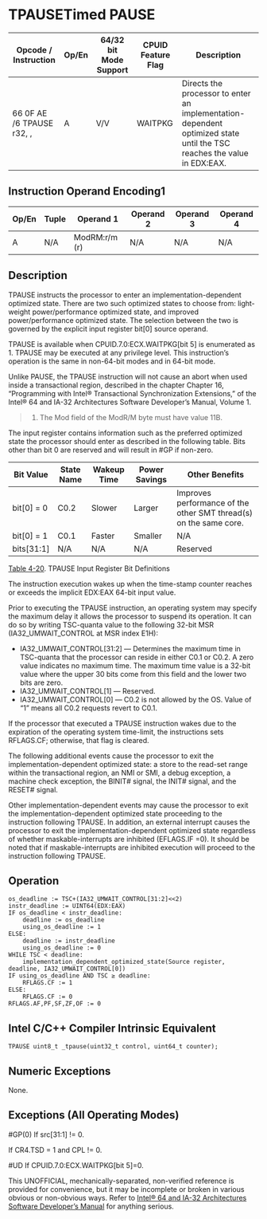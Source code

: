 # TPAUSE**Timed PAUSE**

| Opcode / Instruction                 | Op/En | 64/32 bit Mode Support | CPUID Feature Flag | Description                                                                                                            |
| ------------------------------------ | ----- | ---------------------- | ------------------ | ---------------------------------------------------------------------------------------------------------------------- |
| 66 0F AE /6 TPAUSE r32, <edx>, <eax> | A     | V/V                    | WAITPKG            | Directs the processor to enter an implementation-dependent optimized state until the TSC reaches the value in EDX:EAX. |

## Instruction Operand Encoding1

| Op/En | Tuple | Operand 1     | Operand 2 | Operand 3 | Operand 4 |
| ----- | ----- | ------------- | --------- | --------- | --------- |
| A     | N/A   | ModRM:r/m (r) | N/A       | N/A       | N/A       |

## Description

TPAUSE instructs the processor to enter an implementation-dependent optimized state. There are two such optimized states to choose from: light-weight power/performance optimized state, and improved power/performance optimized state. The selection between the two is governed by the explicit input register bit[0] source operand.

TPAUSE is available when CPUID.7.0:ECX.WAITPKG[bit 5] is enumerated as 1. TPAUSE may be executed at any privilege level. This instruction’s operation is the same in non-64-bit modes and in 64-bit mode.

Unlike PAUSE, the TPAUSE instruction will not cause an abort when used inside a transactional region, described in the chapter Chapter 16, “Programming with Intel® Transactional Synchronization Extensions,” of the Intel® 64 and IA-32 Architectures Software Developer’s Manual, Volume 1.

> 1. The Mod field of the ModR/M byte must have value 11B.

The input register contains information such as the preferred optimized state the processor should enter as described in the following table. Bits other than bit 0 are reserved and will result in #​​​​GP if non-zero.

| Bit Value  | State Name | Wakeup Time | Power Savings | Other Benefits                                                    |
| ---------- | ---------- | ----------- | ------------- | ----------------------------------------------------------------- |
| bit[0] = 0 | C0.2       | Slower      | Larger        | Improves performance of the other SMT thread(s) on the same core. |
| bit[0] = 1 | C0.1       | Faster      | Smaller       | N/A                                                               |
| bits[31:1] | N/A        | N/A         | N/A           | Reserved                                                          |

[Table 4-20](/x86/tpause#tbl-4-20). TPAUSE Input Register Bit Definitions

The instruction execution wakes up when the time-stamp counter reaches or exceeds the implicit EDX:EAX 64-bit input value.

Prior to executing the TPAUSE instruction, an operating system may specify the maximum delay it allows the processor to suspend its operation. It can do so by writing TSC-quanta value to the following 32-bit MSR (IA32_UMWAIT_CONTROL at MSR index E1H):

- IA32_UMWAIT_CONTROL[31:2] — Determines the maximum time in TSC-quanta that the processor can reside in either C0.1 or C0.2. A zero value indicates no maximum time. The maximum time value is a 32-bit value where the upper 30 bits come from this field and the lower two bits are zero.
- IA32_UMWAIT_CONTROL[1] — Reserved.
- IA32_UMWAIT_CONTROL[0] — C0.2 is not allowed by the OS. Value of “1” means all C0.2 requests revert to C0.1.

If the processor that executed a TPAUSE instruction wakes due to the expiration of the operating system time-limit, the instructions sets RFLAGS.CF; otherwise, that flag is cleared.

The following additional events cause the processor to exit the implementation-dependent optimized state: a store to the read-set range within the transactional region, an NMI or SMI, a debug exception, a machine check exception, the BINIT# signal, the INIT# signal, and the RESET# signal.

Other implementation-dependent events may cause the processor to exit the implementation-dependent optimized state proceeding to the instruction following TPAUSE. In addition, an external interrupt causes the processor to exit the implementation-dependent optimized state regardless of whether maskable-interrupts are inhibited (EFLAGS.IF =0). It should be noted that if maskable-interrupts are inhibited execution will proceed to the instruction following TPAUSE.

## Operation

```
os_deadline := TSC+(IA32_UMWAIT_CONTROL[31:2]<<2)
instr_deadline := UINT64(EDX:EAX)
IF os_deadline < instr_deadline:
    deadline := os_deadline
    using_os_deadline := 1
ELSE:
    deadline := instr_deadline
    using_os_deadline := 0
WHILE TSC < deadline:
    implementation_dependent_optimized_state(Source register, deadline, IA32_UMWAIT_CONTROL[0])
IF using_os_deadline AND TSC ≥ deadline:
    RFLAGS.CF := 1
ELSE:
    RFLAGS.CF := 0
RFLAGS.AF,PF,SF,ZF,OF := 0

```

## Intel C/C++ Compiler Intrinsic Equivalent

```
TPAUSE uint8_t _tpause(uint32_t control, uint64_t counter);

```

## Numeric Exceptions

None.

## Exceptions (All Operating Modes)

#​​​​GP(0) If src[31:1] != 0.

If CR4.TSD = 1 and CPL != 0.

#​​​UD If CPUID.7.0:ECX.WAITPKG[bit 5]=0.

This UNOFFICIAL, mechanically-separated, non-verified reference is provided for convenience, but it may be
incomplete or broken in various obvious or non-obvious
ways. Refer to [Intel® 64 and IA-32 Architectures Software Developer’s Manual](https://software.intel.com/en-us/download/intel-64-and-ia-32-architectures-sdm-combined-volumes-1-2a-2b-2c-2d-3a-3b-3c-3d-and-4) for anything serious.
